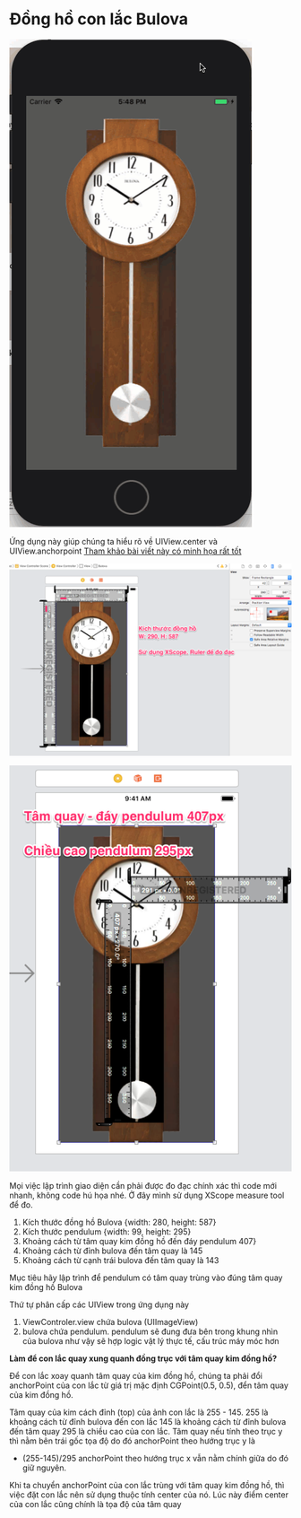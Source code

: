# Đồng hồ con lắc Bulova
![demo](demo.gif)

Ứng dụng này giúp chúng ta hiểu rõ về UIView.center và UIView.anchorpoint
[Tham khảo bài viết này có minh họa rất tốt](https://apprize.info/apple/ios_5/4.html)

![](measure_bulova.png)

![](measure_pendulum.png)

Mọi việc lập trình giao diện cần phải được đo đạc chính xác thì code mới nhanh, không code hú họa nhé. Ở đây mình sử dụng XScope measure tool để đo.

1. Kích thước đồng hồ Bulova {width: 280, height: 587}
2. Kích thước pendulum {width: 99, height: 295}
3. Khoảng cách từ tâm quay kim đồng hồ đến đáy pendulum 407}
4. Khoảng cách từ đỉnh bulova đến tâm quay là 145
5. Khoảng cách từ cạnh trái bulova đến tâm quay là 143


Mục tiêu hãy lập trình để pendulum có tâm quay trùng vào đúng tâm quay kim đồng hồ Bulova

Thứ tự phân cấp các UIView trong ứng dụng này
1. ViewControler.view chứa bulova (UIImageView)
2. bulova chứa pendulum. pendulum sẽ đung đưa bên trong khung nhìn của bulova như vậy sẽ hợp logic vật lý thực tế, cấu trúc máy móc hơn


**Làm để con lắc quay xung quanh đồng trục với tâm quay kim đồng hồ?**

Để con lắc xoay quanh tâm quay của kim đồng hồ, chúng ta phải đổi anchorPoint của con lắc từ giá trị
mặc định CGPoint(0.5, 0.5), đển tâm quay của kim đồng hồ.

Tâm quay của kim cách đỉnh (top) của ảnh con lắc là 255 - 145.
255 là khoảng cách từ đỉnh bulova đến con lắc
145 là khoảng cách từ đỉnh bulova đến tâm quay
295 là chiều cao của con lắc.
Tâm quay nếu tính theo trục y thì nằm bên trái gốc tọa độ do đó anchorPoint theo hướng trục y là
- (255-145)/295
anchorPoint theo hướng trục x vẫn nằm chính giữa do đó giữ nguyên.

Khi ta chuyển anchorPoint của con lắc trùng với tâm quay kim đồng hồ, thì việc đặt con lắc nên sử dụng thuộc
tính center của nó. Lúc này điểm center của con lắc cũng chính là tọa độ của tâm quay
